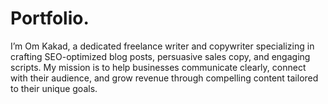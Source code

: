 # Portfolio.
I’m Om Kakad, a dedicated freelance writer and copywriter specializing in crafting SEO-optimized blog posts, persuasive sales copy, and engaging scripts. My mission is to help businesses communicate clearly, connect with their audience, and grow revenue through compelling content tailored to their unique goals.
